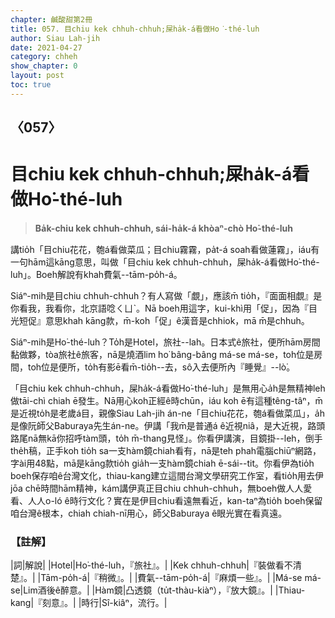 ```yaml
---
chapter: 鹹酸甜第2冊
title: 057. 目chiu kek chhuh-chhuh;屎ha̍k-á看做Ho͘-thé-luh
author: Siau Lah-jih
date: 2021-04-27
category: chheh
show_chapter: 0
layout: post
toc: true
---
```


## 〈057〉
# 目chiu kek chhuh-chhuh;屎ha̍k-á看做Ho͘-thé-luh
> **Ba̍k-chiu kek chhuh-chhuh, sái-ha̍k-á khòaⁿ-chò Ho͘-thé-luh**

講tio̍h「目chiu花花，匏á看做菜瓜；目chiu霧霧，pa̍t-á soah看做蓮霧」，iáu有一句hām這kāng意思，叫做「目chiu kek chhuh-chhuh，屎ha̍k-á看做Ho͘-thé-luh」。Boeh解說有khah費氣--tām-po̍h-á。

Siáⁿ-mih是目chiu chhuh-chhuh？有人寫做「覷」，應該m̄ tio̍h，『面面相覷』是你看我，我看你，北京語唸ㄑㄩˋ。Nā boeh用這字，kui-khì用「促」，因為『目光短促』意思khah kāng款，m̄-koh「促」ê漢音是chhiok，mā m̄是chhuh。

Siáⁿ-mih是Ho͘-thé-luh？To̍h是Hotel，旅社--lah。日本式ê旅社，便所hām房間黏做夥，tòa旅社ê旅客，nā是燒酒lim ho͘ bâng-bâng má-se má-se，toh位是房間，toh位是便所，to̍h有影ē看m̄-tio̍h--去，sô入去便所內『睡覺』--lò͘。

「目chiu kek chhuh-chhuh，屎ha̍k-á看做Ho͘-thé-luh」是無用心a̍h是無精神leh做tāi-chì chiah ē發生。Nā用心koh正經ê時chūn，iáu koh ē有這種têng-tâⁿ，m̄是近視to̍h是老歲á目，親像Siau Lah-jih án-ne「目chiu花花，匏á看做菜瓜」，a̍h是像阮師父Baburaya先生án-ne。伊講「我m̄是普通á ê近視niâ，是大近視，路頭路尾nā無kā你招呼tàm頭，to̍h m̄-thang見怪」。你看伊講演，目鏡掛--leh，倒手the̍h稿，正手koh tio̍h sa一支hàm鏡chiah看有，nā是teh phah電腦chiūⁿ網路，字ài用48點，mā是kāng款tio̍h gia̍h一支hàm鏡chiah ē-sái--tit。你看伊為tio̍h boeh保存咱ê台灣文化，thiau-kang建立這間台灣文學研究工作室，看tio̍h用去伊jōa chē時間hām精神，kám講伊真正目chiu chhuh-chhuh，無boeh做人人愛看、人人o-ló ê時行文化？實在是伊目chiu看遠無看近，kan-taⁿ為tio̍h boeh保留咱台灣ê根本，chiah chiah-nī用心，師父Baburaya ê眼光實在看真遠。

### 【註解】

|詞|解說|
|Hotel|Ho͘-thé-luh，『旅社』。|
|Kek chhuh-chhuh|『裝做看不清楚』。|
|Tām-po̍h-á|『稍微』。|
|費氣--tām-po̍h-á|『麻煩一些』。|
|Má-se má-se|Lim酒後ê醉意。|
|Hàm鏡|凸透鏡（tu̍t-thàu-kiàⁿ），『放大鏡』。|
|Thiau-kang|『刻意』。|
|時行|Sî-kiâⁿ，流行。|
